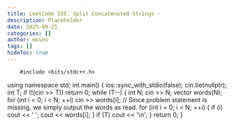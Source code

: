 ```yaml
---
title: LeetCode 555. Split Concatenated Strings - 
description: Placeholder
date: 2025-09-21
categories: []
author: moses
tags: []
hideToc: true
---
```

        #include <bits/stdc++.h>
using namespace std;
int main() {
    ios::sync_with_stdio(false);
    cin.tie(nullptr);
    int T;
    if (!(cin >> T)) return 0;
    while (T--) {
        int N;
        cin >> N;
        vector<string> words(N);
        for (int i = 0; i < N; ++i) cin >> words[i];
        // Since problem statement is missing, we simply output the words as read.
        for (int i = 0; i < N; ++i) {
            if (i) cout << ' ';
            cout << words[i];
        }
        if (T) cout << '\n';
    }
    return 0;
}
